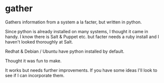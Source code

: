 gather
======

Gathers information from a system a la facter, but written in python.

Since python is already installed on many systems, I thought it came in handy. I know there is Salt & Puppet etc. but facter needs a ruby install and I haven't looked thoroughly at Salt.

Redhat & Debian / Ubuntu have python installed by default.

Thought it was fun to make.

It works but needs further improvements. If you have some ideas I'll look to see if I can incorporate them.

